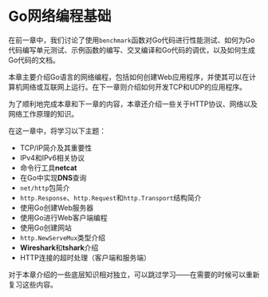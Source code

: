 # **Go网络编程基础**

在前一章中，我们讨论了使用```benchmark```函数对Go代码进行性能测试、如何为Go代码编写单元测试、示例函数的编写、交叉编译和Go代码的调优，以及如何生成Go代码的文档。

本章主要介绍Go语言的网络编程，包括如何创建Web应用程序，并使其可以在计算机网络或互联网上运行。在下一章则介绍如何开发TCP和UDP的应用程序。

为了顺利地完成本章和下一章的内容，本章还介绍一些关于HTTP协议、网络以及网络工作原理的知识。

在这一章中，将学习以下主题：

- TCP/IP简介及其重要性
- IPv4和IPv6相关协议
- 命令行工具**netcat**
- 在Go中实现**DNS**查询
- ```net/http```包简介
- ```http.Response```、```http.Request```和```http.Transport```结构简介
- 使用Go创建Web服务器
- 使用Go进行Web客户端编程
- 使用Go创建网站
- ```http.NewServeMux```类型介绍
- **Wireshark**和**tshark**介绍
- HTTP连接的超时处理（客户端和服务端）

对于本章介绍的一些底层知识相对独立，可以跳过学习——在需要的时候可以重新复习这些内容。
